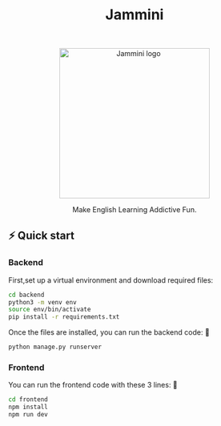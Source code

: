 <h1 align="center"> Jammini </h1><br>
<p align="center">
    <img width="300" alt="Jammini logo" src="https://github.com/user-attachments/assets/11a759b2-0b44-4e62-8746-841df3634cfd">
</p>

<p align="center"> 
Make English Learning Addictive Fun.
</p>

## ⚡️ Quick start

### Backend

First,set up a virtual environment and download required files:

```bash
cd backend
python3 -m venv env
source env/bin/activate
pip install -r requirements.txt
```

Once the files are installed, you can run the backend code: 🎉

```bash
python manage.py runserver
```

### Frontend

You can run the frontend code with these 3 lines: 🎉

```bash
cd frontend
npm install
npm run dev
```

